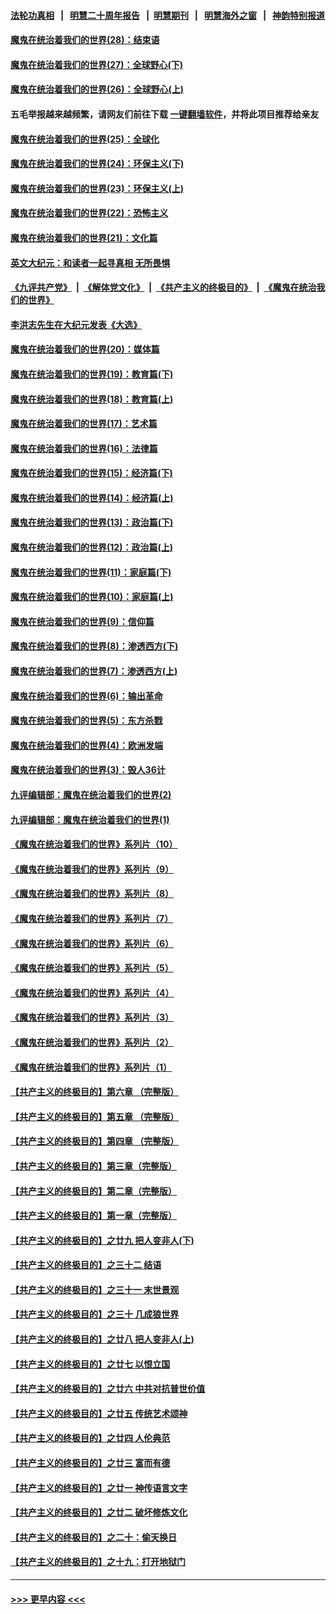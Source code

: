 #### [法轮功真相](https://github.com/gfw-breaker/truth/blob/master/README.md?t=0) &nbsp;&nbsp;|&nbsp;&nbsp; [明慧二十周年报告](https://github.com/gfw-breaker/mh-reports/blob/master/README.md?t=0) &nbsp;&nbsp;|&nbsp;&nbsp;[明慧期刊](https://github.com/gfw-breaker/mh-qikan) &nbsp;&nbsp;|&nbsp;&nbsp; [明慧海外之窗](https://github.com/gfw-breaker/mh-news/blob/master/README.md?t=0) &nbsp;&nbsp;|&nbsp;&nbsp; [神韵特别报道](https://github.com/gfw-breaker/mh-news/blob/master/shenyun.md?t=0)
#### [魔鬼在统治着我们的世界(28)：结束语](../pages/nsc422/n10936246.md?t=07090302) 
#### [魔鬼在统治着我们的世界(27)：全球野心(下)](../pages/nsc422/n10928319.md?t=07090302) 
#### [魔鬼在统治着我们的世界(26)：全球野心(上)](../pages/nsc422/n10900318.md?t=07090302) 
#### 五毛举报越来越频繁，请网友们前往下载 [一键翻墙软件](https://github.com/gfw-breaker/ssr-accounts)，并将此项目推荐给亲友
#### [魔鬼在统治着我们的世界(25)：全球化](../pages/nsc422/n10788205.md?t=07090302) 
#### [魔鬼在统治着我们的世界(24)：环保主义(下)](../pages/nsc422/n10695307.md?t=07090302) 
#### [魔鬼在统治着我们的世界(23)：环保主义(上)](../pages/nsc422/n10688613.md?t=07090302) 
#### [魔鬼在统治着我们的世界(22)：恐怖主义](../pages/nsc422/n10614727.md?t=07090302) 
#### [魔鬼在统治着我们的世界(21)：文化篇](../pages/nsc422/n10597706.md?t=07090302) 
#### [英文大纪元：和读者一起寻真相 无所畏惧](../pages/nsc422/n12542027.md?t=07090302) 
#### [《九评共产党》](https://github.com/begood0513/9ping.md/blob/master/README.md) &nbsp;|&nbsp; [《解体党文化》](../../../../jtdwh.md/blob/master/README.md)  &nbsp;|&nbsp; [《共产主义的终极目的》](../../../../gczydzjmd.md/blob/master/README.md) &nbsp;|&nbsp; [《魔鬼在统治我们的世界》](../../../../mgztzwmdsj.md/blob/master/README.md) 
#### [李洪志先生在大纪元发表《大选》](../pages/nsc422/n12534746.md?t=07090302) 
#### [魔鬼在统治着我们的世界(20)：媒体篇](../pages/nsc422/n10586579.md?t=07090302) 
#### [魔鬼在统治着我们的世界(19)：教育篇(下)](../pages/nsc422/n10564808.md?t=07090302) 
#### [魔鬼在统治着我们的世界(18)：教育篇(上)](../pages/nsc422/n10526970.md?t=07090302) 
#### [魔鬼在统治着我们的世界(17)：艺术篇](../pages/nsc422/n10499093.md?t=07090302) 
#### [魔鬼在统治着我们的世界(16)：法律篇](../pages/nsc422/n10485969.md?t=07090302) 
#### [魔鬼在统治着我们的世界(15)：经济篇(下)](../pages/nsc422/n10469975.md?t=07090302) 
#### [魔鬼在统治着我们的世界(14)：经济篇(上)](../pages/nsc422/n10457370.md?t=07090302) 
#### [魔鬼在统治着我们的世界(13)：政治篇(下)](../pages/nsc422/n10448270.md?t=07090302) 
#### [魔鬼在统治着我们的世界(12)：政治篇(上)](../pages/nsc422/n10444576.md?t=07090302) 
#### [魔鬼在统治着我们的世界(11)：家庭篇(下)](../pages/nsc422/n10440961.md?t=07090302) 
#### [魔鬼在统治着我们的世界(10)：家庭篇(上)](../pages/nsc422/n10435448.md?t=07090302) 
#### [魔鬼在统治着我们的世界(9)：信仰篇](../pages/nsc422/n10432159.md?t=07090302) 
#### [魔鬼在统治着我们的世界(8)：渗透西方(下)](../pages/nsc422/n10429603.md?t=07090302) 
#### [魔鬼在统治着我们的世界(7)：渗透西方(上)](../pages/nsc422/n10426013.md?t=07090302) 
#### [魔鬼在统治着我们的世界(6)：输出革命](../pages/nsc422/n10421536.md?t=07090302) 
#### [魔鬼在统治着我们的世界(5)：东方杀戮](../pages/nsc422/n10417707.md?t=07090302) 
#### [魔鬼在统治着我们的世界(4)：欧洲发端](../pages/nsc422/n10414890.md?t=07090302) 
#### [魔鬼在统治着我们的世界(3)：毁人36计](../pages/nsc422/n10411583.md?t=07090302) 
#### [九评编辑部：魔鬼在统治着我们的世界(2)](../pages/nsc422/n10410036.md?t=07090302) 
#### [九评编辑部：魔鬼在统治着我们的世界(1)](../pages/nsc422/n10406825.md?t=07090302) 
#### [《魔鬼在统治着我们的世界》系列片（10）](../pages/nsc422/n12292670.md?t=07090302) 
#### [《魔鬼在统治着我们的世界》系列片（9）](../pages/nsc422/n12290859.md?t=07090302) 
#### [《魔鬼在统治着我们的世界》系列片（8）](../pages/nsc422/n12287445.md?t=07090302) 
#### [《魔鬼在统治着我们的世界》系列片（7）](../pages/nsc422/n12283425.md?t=07090302) 
#### [《魔鬼在统治着我们的世界》系列片（6）](../pages/nsc422/n12282314.md?t=07090302) 
#### [《魔鬼在统治着我们的世界》系列片（5）](../pages/nsc422/n12281419.md?t=07090302) 
#### [《魔鬼在统治着我们的世界》系列片（4）](../pages/nsc422/n12274024.md?t=07090302) 
#### [《魔鬼在统治着我们的世界》系列片（3）](../pages/nsc422/n12271322.md?t=07090302) 
#### [《魔鬼在统治着我们的世界》系列片（2）](../pages/nsc422/n12269049.md?t=07090302) 
#### [《魔鬼在统治着我们的世界》系列片（1）](../pages/nsc422/n12267575.md?t=07090302) 
#### [【共产主义的终极目的】第六章 （完整版）](../pages/nsc422/n11428913.md?t=07090302) 
#### [【共产主义的终极目的】第五章 （完整版）](../pages/nsc422/n11428912.md?t=07090302) 
#### [【共产主义的终极目的】第四章 （完整版）](../pages/nsc422/n11428907.md?t=07090302) 
#### [【共产主义的终极目的】第三章（完整版）](../pages/nsc422/n11428848.md?t=07090302) 
#### [【共产主义的终极目的】第二章（完整版）](../pages/nsc422/n11428831.md?t=07090302) 
#### [【共产主义的终极目的】第一章（完整版）](../pages/nsc422/n11417651.md?t=07090302) 
#### [【共产主义的终极目的】之廿九 把人变非人(下)](../pages/nsc422/n11344140.md?t=07090302) 
#### [【共产主义的终极目的】之三十二 结语](../pages/nsc422/n11360535.md?t=07090302) 
#### [【共产主义的终极目的】之三十一 末世景观](../pages/nsc422/n11351129.md?t=07090302) 
#### [【共产主义的终极目的】之三十 几成狼世界](../pages/nsc422/n11348280.md?t=07090302) 
#### [【共产主义的终极目的】之廿八 把人变非人(上)](../pages/nsc422/n11340492.md?t=07090302) 
#### [【共产主义的终极目的】之廿七 以恨立国](../pages/nsc422/n11336944.md?t=07090302) 
#### [【共产主义的终极目的】之廿六 中共对抗普世价值](../pages/nsc422/n11324785.md?t=07090302) 
#### [【共产主义的终极目的】之廿五 传统艺术颂神](../pages/nsc422/n11296396.md?t=07090302) 
#### [【共产主义的终极目的】之廿四 人伦典范](../pages/nsc422/n11296397.md?t=07090302) 
#### [【共产主义的终极目的】之廿三 富而有德](../pages/nsc422/n11283598.md?t=07090302) 
#### [【共产主义的终极目的】之廿一 神传语言文字](../pages/nsc422/n11263265.md?t=07090302) 
#### [【共产主义的终极目的】之廿二 破坏修炼文化](../pages/nsc422/n11245728.md?t=07090302) 
#### [【共产主义的终极目的】之二十：偷天换日](../pages/nsc422/n11238846.md?t=07090302) 
#### [【共产主义的终极目的】之十九：打开地狱门](../pages/nsc422/n11206376.md?t=07090302) 

----
#### [ >>> 更早内容 <<< ](../indexes/nsc422-earlier.md)
